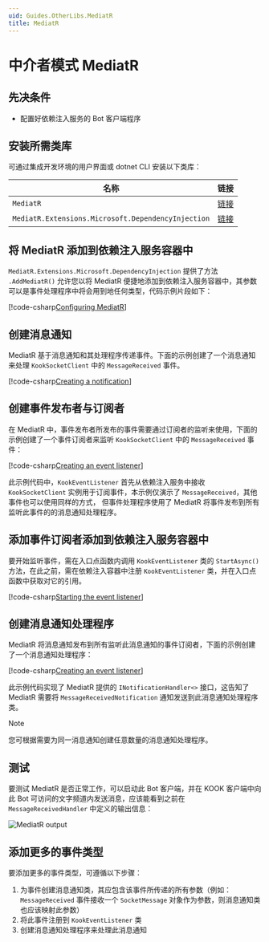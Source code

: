 ```yaml
---
uid: Guides.OtherLibs.MediatR
title: MediatR
---
```


# 中介者模式 MediatR

## 先决条件

- 配置好依赖注入服务的 Bot 客户端程序

## 安装所需类库

可通过集成开发环境的用户界面或 dotnet CLI 安装以下类库：

| 名称                                                 | 链接                                                                                    |
|----------------------------------------------------|---------------------------------------------------------------------------------------|
| `MediatR`                                          | [链接](https://www.nuget.org/packages/MediatR)                                          |
| `MediatR.Extensions.Microsoft.DependencyInjection` | [链接](https://www.nuget.org/packages/MediatR.Extensions.Microsoft.DependencyInjection) |

## 将 MediatR 添加到依赖注入服务容器中

`MediatR.Extensions.Microsoft.DependencyInjection` 提供了方法 `.AddMediatR()` 允许您以将
MediatR 便捷地添加到依赖注入服务容器中，其参数可以是事件处理程序中将会用到地任何类型，代码示例片段如下：

[!code-csharp[Configuring MediatR](samples/mediatr/configuring-di.cs)]

## 创建消息通知

MediatR 基于消息通知和其处理程序传递事件。下面的示例创建了一个消息通知来处理 `KookSocketClient`
中的 `MessageReceived` 事件。

[!code-csharp[Creating a notification](samples/mediatr/notification-demo.cs)]

## 创建事件发布者与订阅者

在 MediatR 中，事件发布者所发布的事件需要通过订阅者的监听来使用，下面的示例创建了一个事件订阅者来监听
`KookSocketClient` 中的 `MessageReceived` 事件：

[!code-csharp[Creating an event listener](samples/mediatr/event-listener.cs)]

此示例代码中，`KookEventListener` 首先从依赖注入服务中接收 `KookSocketClient`
实例用于订阅事件，本示例仅演示了 `MessageReceived`，其他事件也可以使用同样的方式，
但事件处理程序使用了 MediatR 将事件发布到所有监听此事件的的消息通知处理程序。

## 添加事件订阅者添加到依赖注入服务容器中

要开始监听事件，需在入口点函数内调用 `KookEventListener` 类的 `StartAsync()`
方法，在此之前，需在依赖注入容器中注册 `KookEventListener` 类，并在入口点函数中获取对它的引用。

[!code-csharp[Starting the event listener](samples/mediatr/start-listener.cs)]

## 创建消息通知处理程序

MediatR 将消息通知发布到所有监听此消息通知的事件订阅者，下面的示例创建了一个消息通知处理程序：

[!code-csharp[Creating an event listener](samples/mediatr/event-handler.cs)]

此示例代码实现了 MediatR 提供的 `INotificationHandler<>` 接口，这告知了 MediatR 需要将
`MessageReceivedNotification` 通知发送到此消息通知处理程序类。

> [!NOTE]
> 您可根据需要为同一消息通知创建任意数量的消息通知处理程序。

## 测试

要测试 MediatR 是否正常工作，可以启动此 Bot 客户端，并在 KOOK 客户端中向此 Bot
可访问的文字频道内发送消息，应该能看到之前在 `MessageReceivedHandler` 中定义的输出信息：

![MediatR output](images/mediatr-output.png)

## 添加更多的事件类型

要添加更多的事件类型，可遵循以下步骤：

1. 为事件创建消息通知类，其应包含该事件所传递的所有参数（例如：`MessageReceived`
   事件接收一个 `SocketMessage` 对象作为参数，则消息通知类也应该映射此参数）
2. 将此事件注册到 `KookEventListener` 类
3. 创建消息通知处理程序来处理此消息通知

